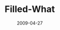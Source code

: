 ---
layout: music 
title: "Filled-What"
series: "Filled"
date: 2009-04-27 
description: "Chuck Mingo discusses the role of the Holy Spirit in the life of a Jesus follower."
audio: "http://s3.amazonaws.com/crossroadsaudiomessages/Filled2.mp3"
audio-duration: "35:06"
---